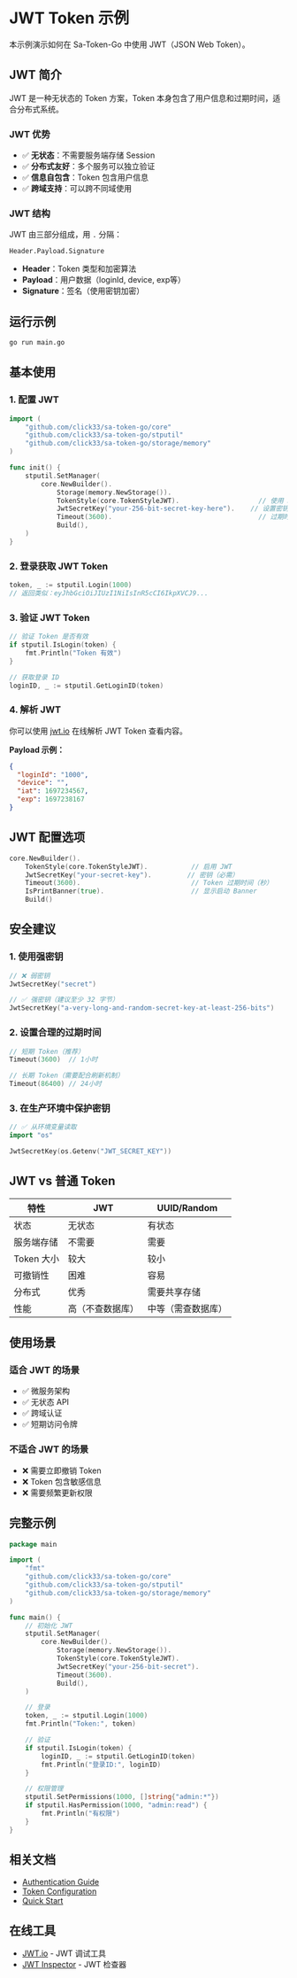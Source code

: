 # JWT Token 示例

本示例演示如何在 Sa-Token-Go 中使用 JWT（JSON Web Token）。

## JWT 简介

JWT 是一种无状态的 Token 方案，Token 本身包含了用户信息和过期时间，适合分布式系统。

### JWT 优势

- ✅ **无状态**：不需要服务端存储 Session
- ✅ **分布式友好**：多个服务可以独立验证
- ✅ **信息自包含**：Token 包含用户信息
- ✅ **跨域支持**：可以跨不同域使用

### JWT 结构

JWT 由三部分组成，用 `.` 分隔：

```
Header.Payload.Signature
```

- **Header**：Token 类型和加密算法
- **Payload**：用户数据（loginId, device, exp等）
- **Signature**：签名（使用密钥加密）

## 运行示例

```bash
go run main.go
```

## 基本使用

### 1. 配置 JWT

```go
import (
    "github.com/click33/sa-token-go/core"
    "github.com/click33/sa-token-go/stputil"
    "github.com/click33/sa-token-go/storage/memory"
)

func init() {
    stputil.SetManager(
        core.NewBuilder().
            Storage(memory.NewStorage()).
            TokenStyle(core.TokenStyleJWT).                    // 使用 JWT
            JwtSecretKey("your-256-bit-secret-key-here").    // 设置密钥
            Timeout(3600).                                     // 过期时间
            Build(),
    )
}
```

### 2. 登录获取 JWT Token

```go
token, _ := stputil.Login(1000)
// 返回类似：eyJhbGciOiJIUzI1NiIsInR5cCI6IkpXVCJ9...
```

### 3. 验证 JWT Token

```go
// 验证 Token 是否有效
if stputil.IsLogin(token) {
    fmt.Println("Token 有效")
}

// 获取登录 ID
loginID, _ := stputil.GetLoginID(token)
```

### 4. 解析 JWT

你可以使用 [jwt.io](https://jwt.io) 在线解析 JWT Token 查看内容。

**Payload 示例：**

```json
{
  "loginId": "1000",
  "device": "",
  "iat": 1697234567,
  "exp": 1697238167
}
```

## JWT 配置选项

```go
core.NewBuilder().
    TokenStyle(core.TokenStyleJWT).           // 启用 JWT
    JwtSecretKey("your-secret-key").         // 密钥（必需）
    Timeout(3600).                            // Token 过期时间（秒）
    IsPrintBanner(true).                      // 显示启动 Banner
    Build()
```

## 安全建议

### 1. 使用强密钥

```go
// ❌ 弱密钥
JwtSecretKey("secret")

// ✅ 强密钥（建议至少 32 字节）
JwtSecretKey("a-very-long-and-random-secret-key-at-least-256-bits")
```

### 2. 设置合理的过期时间

```go
// 短期 Token（推荐）
Timeout(3600)  // 1小时

// 长期 Token（需要配合刷新机制）
Timeout(86400) // 24小时
```

### 3. 在生产环境中保护密钥

```go
// ✅ 从环境变量读取
import "os"

JwtSecretKey(os.Getenv("JWT_SECRET_KEY"))
```

## JWT vs 普通 Token

| 特性 | JWT | UUID/Random |
|------|-----|-------------|
| 状态 | 无状态 | 有状态 |
| 服务端存储 | 不需要 | 需要 |
| Token 大小 | 较大 | 较小 |
| 可撤销性 | 困难 | 容易 |
| 分布式 | 优秀 | 需要共享存储 |
| 性能 | 高（不查数据库） | 中等（需查数据库） |

## 使用场景

### 适合 JWT 的场景

- ✅ 微服务架构
- ✅ 无状态 API
- ✅ 跨域认证
- ✅ 短期访问令牌

### 不适合 JWT 的场景

- ❌ 需要立即撤销 Token
- ❌ Token 包含敏感信息
- ❌ 需要频繁更新权限

## 完整示例

```go
package main

import (
    "fmt"
    "github.com/click33/sa-token-go/core"
    "github.com/click33/sa-token-go/stputil"
    "github.com/click33/sa-token-go/storage/memory"
)

func main() {
    // 初始化 JWT
    stputil.SetManager(
        core.NewBuilder().
            Storage(memory.NewStorage()).
            TokenStyle(core.TokenStyleJWT).
            JwtSecretKey("your-256-bit-secret").
            Timeout(3600).
            Build(),
    )

    // 登录
    token, _ := stputil.Login(1000)
    fmt.Println("Token:", token)

    // 验证
    if stputil.IsLogin(token) {
        loginID, _ := stputil.GetLoginID(token)
        fmt.Println("登录ID:", loginID)
    }

    // 权限管理
    stputil.SetPermissions(1000, []string{"admin:*"})
    if stputil.HasPermission(1000, "admin:read") {
        fmt.Println("有权限")
    }
}
```

## 相关文档

- [Authentication Guide](../../docs/guide/authentication.md)
- [Token Configuration](../../docs/guide/configuration.md)
- [Quick Start](../../docs/tutorial/quick-start.md)

## 在线工具

- [JWT.io](https://jwt.io) - JWT 调试工具
- [JWT Inspector](https://jwt-inspector.netlify.app/) - JWT 检查器

